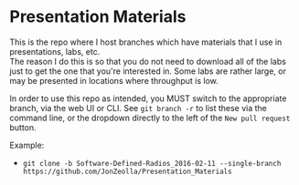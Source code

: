 # Presentation Materials  
This is the repo where I host branches which have materials that I use in presentations, labs, etc.  
The reason I do this is so that you do not need to download all of the labs just to get the one that you're interested in.  Some labs are rather large, or may be presented in locations where throughput is low.  
  
In order to use this repo as intended, you MUST switch to the appropriate branch, via the web UI or CLI.  See `git branch -r` to list these via the command line, or the dropdown directly to the left of the `New pull request` button.  
  
Example:  
* `git clone -b Software-Defined-Radios_2016-02-11 --single-branch https://github.com/JonZeolla/Presentation_Materials`  

